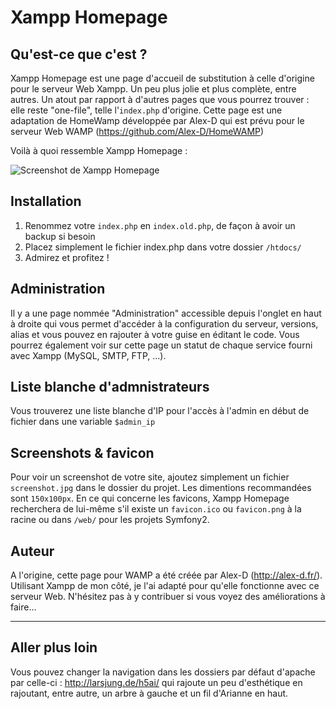 Xampp Homepage
==============

## Qu'est-ce que c'est ?
Xampp Homepage est une page d'accueil de substitution à celle d'origine pour le serveur Web Xampp. 
Un peu plus jolie et plus complète, entre autres. Un atout par rapport à d'autres pages que vous pourrez trouver : elle reste "one-file", telle l'`index.php` d'origine.
Cette page est une adaptation de HomeWamp développée par Alex-D qui est prévu pour le serveur Web WAMP (https://github.com/Alex-D/HomeWAMP)

Voilà à quoi ressemble Xampp Homepage :

![Screenshot de Xampp Homepage](https://raw.github.com/Zicguy/Xampp-Homepage/master/xampp-homepage.jpg "Screenshot de Xampp Homepage")

## Installation
1. Renommez votre `index.php` en `index.old.php`, de façon à avoir un backup si besoin
2. Placez simplement le fichier index.php dans votre dossier `/htdocs/`
3. Admirez et profitez !

## Administration
Il y a une page nommée "Administration" accessible depuis l'onglet en haut à droite qui vous permet d'accéder à la configuration du serveur, versions, alias et vous pouvez en rajouter à votre guise en éditant le code.
Vous pourrez également voir sur cette page un statut de chaque service fourni avec Xampp (MySQL, SMTP, FTP, ...).

## Liste blanche d'admnistrateurs
Vous trouverez une liste blanche d'IP pour l'accès à l'admin en début de fichier dans une variable `$admin_ip`

## Screenshots & favicon
Pour voir un screenshot de votre site, ajoutez simplement un fichier `screenshot.jpg` dans le dossier du projet. Les dimentions recommandées sont `150x100px`.
En ce qui concerne les favicons, Xampp Homepage recherchera de lui-même s'il existe un `favicon.ico` ou `favicon.png` à la racine ou dans `/web/` pour les projets Symfony2.

## Auteur
A l'origine, cette page pour WAMP a été créée par Alex-D (http://alex-d.fr/). Utilisant Xampp de mon côté, je l'ai adapté pour qu'elle fonctionne avec ce serveur Web. N'hésitez pas à y contribuer si vous voyez des améliorations à faire...

-------

## Aller plus loin
Vous pouvez changer la navigation dans les dossiers par défaut d'apache par celle-ci : http://larsjung.de/h5ai/ qui rajoute un peu d'esthétique en rajoutant, entre autre, un arbre à gauche et un fil d'Arianne en haut.
